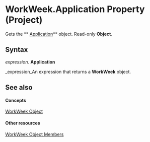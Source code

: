 
# WorkWeek.Application Property (Project)

Gets the  ** [Application](8eb91712-7784-a102-38c0-19bb056c27e9.md)** object. Read-only **Object**.


## Syntax

 _expression_. **Application**

 _expression_An expression that returns a  **WorkWeek** object.


## See also


#### Concepts


 [WorkWeek Object](d2dc3a0a-a869-2675-5e1c-971157a9d499.md)
#### Other resources


 [WorkWeek Object Members](05d0ffdd-dd3d-a2e6-210b-b62071345b17.md)
